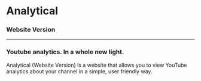 # Analytical
### Website Version
---
### Youtube analytics. In a whole new light.
Analytical (Website Version) is a website that allows you to view YouTube analytics about your channel in a simple, user friendly way.
